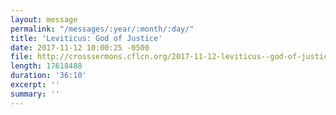 ```yaml
---
layout: message
permalink: "/messages/:year/:month/:day/"
title: 'Leviticus: God of Justice'
date: 2017-11-12 10:00:25 -0500
file: http://crosssermons.cflcn.org/2017-11-12-leviticus--god-of-justice.m4a
length: 17618488
duration: '36:10'
excerpt: ''
summary: ''
---
```

